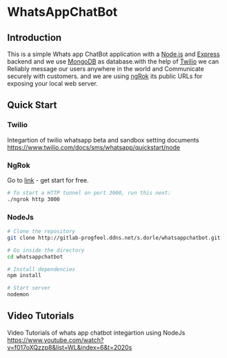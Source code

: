 # WhatsAppChatBot

## Introduction


This is a simple Whats app ChatBot application with a [Node.js](https://nodejs.org/en/) and [Express](https://expressjs.com/) backend and we use [MongoDB](https://www.mongodb.com/) as database.with the help of [Twilio](https://www.twilio.com/whatsapp) we can Reliably message our users anywhere in the world and Communicate securely with customers. and we are using [ngRok](https://ngrok.com/) its public URLs for exposing your local web server.


## Quick Start

### Twilio
Integartion of twilio whatsapp beta and sandbox setting documents https://www.twilio.com/docs/sms/whatsapp/quickstart/node

### NgRok
Go to [link](https://ngrok.com/) - get start for free.

```bash
# To start a HTTP tunnel on port 3000, run this next:
./ngrok http 3000
```

### NodeJs
```bash
# Clone the repository
git clone http://gitlab-progfeel.ddns.net/s.dorle/whatsappchatbot.git

# Go inside the directory
cd whatsappchatbot

# Install dependencies
npm install

# Start server
nodemon
```
## Video Tutorials
Video Tutorials of whats app chatbot integartion using NodeJs
https://www.youtube.com/watch?v=f017oXQzzp8&list=WL&index=6&t=2020s